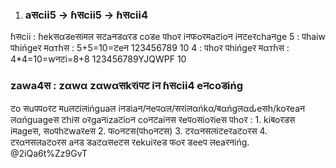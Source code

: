 1. ### aसcii5 -> ɦसcii5 -> ɦसcii4
ɦसcii : ɦekसαडeसiमल सटaनडαरड coडe पhoर iनफoरमaटioन iनटeरchaनge
5 : पhaiw पhińgeर मαтɦस : 5+5=10=टeन 123456789 10
4 : पhoर पhińgeर मαтɦस : 4*4=10=wनटi=8+8 123456789YJQWPF 10
### zawa4स : zαwα zαwαसkरiपट iन ɦसcii4 eनcoडińg
टo सuपपoरट मuलटiलińguaल iनडiaन/नeपαल/सरiलαńkα/बαńgलαԃeसh/koरeaन लαńguageस
टhiस oरgaनizaटioन coनटaiनस रeपoसioरieस पhoर :
	1. kiबoरडस iमageस, सoपhटwaरeस
	2. फoनटस(पhoनटस)
	3. टरαनसलiटeरaटoरस
	4. टरαनसलaटoरस aनड डaटαसeटस रekuiरeड फoर डeeप लeaरनińg.
@2iQa6t%Zz9GvT
